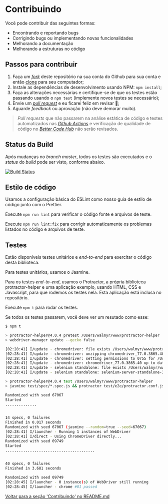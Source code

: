 # Contribuindo

Você pode contribuir das seguintes formas:

- Encontrando e reportando bugs
- Corrigindo bugs ou implementando novas funcionalidades
- Melhorando a documentação
- Melhorando a estruturas no código

## Passos para contribuir

1. Faça um [*fork*](https://docs.github.com/pt/free-pro-team@latest/github/getting-started-with-github/fork-a-repo) deste repositório na sua conta do Github para sua conta e então [clone](https://docs.github.com/pt/free-pro-team@latest/github/creating-cloning-and-archiving-repositories/cloning-a-repository) para seu computador;
2. Instale as dependências de desenvolvimento usando NPM: `npm install`;
3. Faça as alterações necessárias e certifique-se de que os testes estão passando usando o `npm test` (implemente novos testes se necessário);
4. Envie um [*pull request*](https://docs.github.com/pt/free-pro-team@latest/github/collaborating-with-issues-and-pull-requests/about-pull-requests) e eu ficarei feliz em revisar 🙌;
5. Aguarde *feedback* ou aprovação (não deve demorar muito).

> *Pull requests* que não passarem na análise estática de código e testes automatizados nas [*Github Actions*](https://github.com/wlsf82/protractor-helper/actions) e verificação de qualidade de código no [*Better Code Hub*](https://bettercodehub.com/) não serão revisados.

## Status da Build

Após mudanças no *branch master*, todos os testes são executados e o *status* do *build* pode ser visto, conforme abaixo.

[![Build Status](https://github.com/wlsf82/protractor-helper/workflows/Continuous%20Integration/badge.svg)](https://github.com/wlsf82/protractor-helper/actions)

## Estilo de código

Usamos a configuração básica do ESLint como nosso guia de estilo de código junto com o Prettier.

Execute `npm run lint` para verificar o código fonte e arquivos de teste.

Execute `npm run lint:fix` para corrigir automaticamente os problemas listados no código e arquivos de teste.

## Testes

Estão disponíveis testes unitários e *end-to-end* para exercitar o código desta biblioteca.

Para testes unitários, usamos o Jasmine.

Para os testes *end-to-end*, usamos o Protractor, a própria biblioteca protractor-helper e uma aplicação exemplo, usando HTML, CSS e Javascript, para que rodemos os testes nela. Esta aplicação está inclusa no repositório.

Execute `npm t` para rodar os testes.

Se todos os testes passarem, você deve ver um resutado como esse:

```sh
$ npm t

> protractor-helper@4.0.4 pretest /Users/walmyr/www/protractor-helper
> webdriver-manager update --gecko false

[02:28:41] I/update - chromedriver: file exists /Users/walmyr/www/protractor-helper/node_modules/protractor/node_modules/webdriver-manager/selenium/chromedriver_77.0.3865.40.zip
[02:28:41] I/update - chromedriver: unzipping chromedriver_77.0.3865.40.zip
[02:28:41] I/update - chromedriver: setting permissions to 0755 for /Users/walmyr/www/protractor-helper/node_modules/protractor/node_modules/webdriver-manager/selenium/chromedriver_77.0.3865.40
[02:28:41] I/update - chromedriver: chromedriver_77.0.3865.40 up to date
[02:28:41] I/update - selenium standalone: file exists /Users/walmyr/www/protractor-helper/node_modules/protractor/node_modules/webdriver-manager/selenium/selenium-server-standalone-3.141.59.jar
[02:28:41] I/update - selenium standalone: selenium-server-standalone-3.141.59.jar up to date

> protractor-helper@4.0.4 test /Users/walmyr/www/protractor-helper
> jasmine test/spec/*.spec.js && protractor test/e2e/protractor.conf.js

Randomized with seed 67067
Started
..............


14 specs, 0 failures
Finished in 0.017 seconds
Randomized with seed 67067 (jasmine --random=true --seed=67067)
[02:28:41] I/launcher - Running 1 instances of WebDriver
[02:28:41] I/direct - Using ChromeDriver directly...
Randomized with seed 09749
Started
........................................


40 specs, 0 failures
Finished in 3.681 seconds

Randomized with seed 09749
[02:28:45] I/launcher - 0 instance(s) of WebDriver still running
[02:28:45] I/launcher - chrome #01 passed
```

[Voltar para a seção 'Contribuindo' no README.md](README.md#contribuindo)
